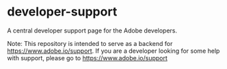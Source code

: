 # developer-support
A central developer support page for the Adobe developers.

Note: This repository is intended to serve as a backend for https://www.adobe.io/support. If you are a developer looking for some help with support, please go to https://www.adobe.io/support


